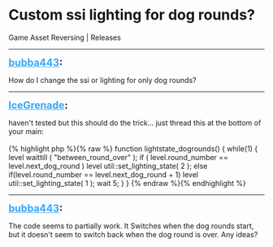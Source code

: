 # Custom ssi lighting for dog rounds?
Game Asset Reversing | Releases

---
<strong style="font-size: 1.4em;"><span style="text-decoration: underline;text-decoration-color: #34a7f9;"><span style="color:#34a7f9;">bubba443</span></span>:</strong>

<p>How do I change the ssi or lighting for only dog rounds?</p>

---
<strong style="font-size: 1.4em;"><span style="text-decoration: underline;text-decoration-color: #34a7f9;"><span style="color:#34a7f9;">IceGrenade</span></span>:</strong>

<p>haven&#39;t tested but this should do the trick... just thread this at the bottom of your main:<br /><br />{% highlight php %}{% raw %}
function lightstate_dogrounds()
{
    while(1)
    {
        level waittill ( "between_round_over" );
        if ( level.round_number == level.next_dog_round )
            level util::set_lighting_state( 2 );
        else if(level.round_number == level.next_dog_round + 1)
            level util::set_lighting_state( 1 );
        wait 5;
    }
}
{% endraw %}{% endhighlight %}
</p>

---
<strong style="font-size: 1.4em;"><span style="text-decoration: underline;text-decoration-color: #34a7f9;"><span style="color:#34a7f9;">bubba443</span></span>:</strong>

<p>The code seems to partially work. It Switches when the dog rounds start, but it doesn&#39;t seem to switch back when the dog round is over. Any ideas?</p>
